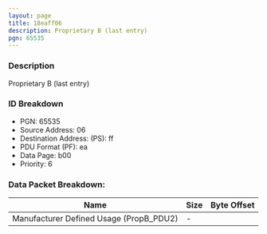 ```yaml
---
layout: page
title: 18eaff06
description: Proprietary B (last entry)
pgn: 65535
---
```


### Description

Proprietary B (last entry)

### ID Breakdown
* PGN: 65535
* Source Address: 06
* Destination Address: (PS): ff
* PDU Format (PF): ea
* Data Page: b00
* Priority: 6
### Data Packet Breakdown:

| Name | Size | Byte Offset |
| ---- | ---- | ----------- |
| Manufacturer Defined Usage (PropB_PDU2) | - |  |
